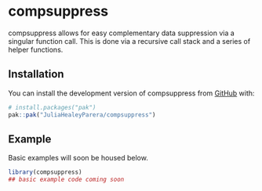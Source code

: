 
# compsuppress

<!-- badges: start -->

<!-- badges: end -->

compsuppress allows for easy complementary data suppression via a
singular function call. This is done via a recursive call stack and a
series of helper functions.

## Installation

You can install the development version of compsuppress from
[GitHub](https://github.com/) with:

``` r
# install.packages("pak")
pak::pak("JuliaHealeyParera/compsuppress")
```

## Example

Basic examples will soon be housed below.

``` r
library(compsuppress)
## basic example code coming soon
```
